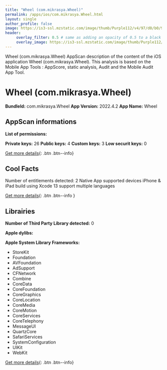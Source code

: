 ```yaml
---
title: "Wheel (com.mikrasya.Wheel)"
permalink: /apps/ios/com.mikrasya.Wheel.html
layout: single
author_profile: false
image: https://is3-ssl.mzstatic.com/image/thumb/Purple112/v4/97/d0/b0/97d0b081-0c21-6aaf-3bec-6527c6feafb0/AppIcon-1x_U007emarketing-0-7-0-85-220.png/512x512bb.jpg
header: 
     overlay_filter: 0.5 # same as adding an opacity of 0.5 to a black background
     overlay_image: https://is3-ssl.mzstatic.com/image/thumb/Purple112/v4/97/d0/b0/97d0b081-0c21-6aaf-3bec-6527c6feafb0/AppIcon-1x_U007emarketing-0-7-0-85-220.png/512x512bb.jpg
---
```

Wheel (com.mikrasya.Wheel) AppScan description of the content of the iOS application Wheel (com.mikrasya.Wheel). This analysis is based on the Mobile App Tools : AppScore, static analysis, Audit and the Mobile Audit App Tool.

# Wheel (com.mikrasya.Wheel)

**BundleId:** com.mikrasya.Wheel
**App Version:** 2022.4.2
**App Name:** Wheel


## AppScan informations 

**List of permissions:** 
  
  
**Private keys:** 26
**Public keys:** 4
**Custom keys:** 3
**Low securit keys:** 0
  
[Get more details](/pricing.html){: .btn .btn--info}

## Cool Facts

Number of entitlements detected: 2
Native App
supported devices iPhone & iPad
build using Xcode 13
support multiple languages
  
[Get more details](/pricing.html){: .btn .btn--info }

## Librairies 
**Number of Third Party Library detected:** 0


**Apple dylibs:**


**Apple System Library Frameworks:**
- StoreKit
- Foundation
- AVFoundation
- AdSupport
- CFNetwork
- Combine
- CoreData
- CoreFoundation
- CoreGraphics
- CoreLocation
- CoreMedia
- CoreMotion
- CoreServices
- CoreTelephony
- MessageUI
- QuartzCore
- SafariServices
- SystemConfiguration
- UIKit
- WebKit


  
[Get more details](/pricing.html){: .btn .btn--info}

